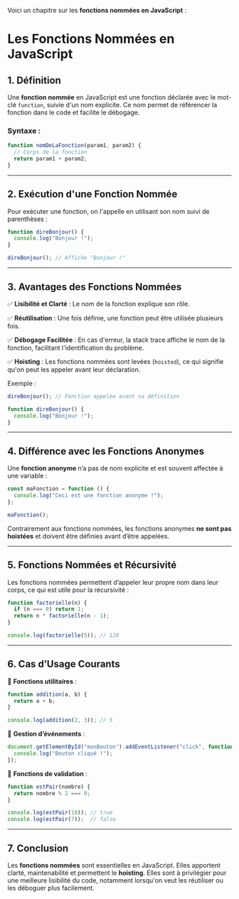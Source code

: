 Voici un chapitre sur les **fonctions nommées en JavaScript** :  

# Les Fonctions Nommées en JavaScript  

## 1. Définition  

Une **fonction nommée** en JavaScript est une fonction déclarée avec le mot-clé `function`, suivie d'un nom explicite. Ce nom permet de référencer la fonction dans le code et facilite le débogage.  

### Syntaxe :  

```javascript
function nomDeLaFonction(param1, param2) {
  // Corps de la fonction
  return param1 + param2;
}
```

---

## 2. Exécution d'une Fonction Nommée  

Pour exécuter une fonction, on l'appelle en utilisant son nom suivi de parenthèses :  

```javascript
function direBonjour() {
  console.log("Bonjour !");
}

direBonjour(); // Affiche "Bonjour !"
```

---

## 3. Avantages des Fonctions Nommées  

✅ **Lisibilité et Clarté** : Le nom de la fonction explique son rôle.  

✅ **Réutilisation** : Une fois définie, une fonction peut être utilisée plusieurs fois.  

✅ **Débogage Facilitée** : En cas d'erreur, la stack trace affiche le nom de la fonction, facilitant l'identification du problème.  

✅ **Hoisting** : Les fonctions nommées sont levées (`hoisted`), ce qui signifie qu'on peut les appeler avant leur déclaration.  

Exemple :  

```javascript
direBonjour(); // Fonction appelée avant sa définition

function direBonjour() {
  console.log("Bonjour !");
}
```

---

## 4. Différence avec les Fonctions Anonymes  

Une **fonction anonyme** n’a pas de nom explicite et est souvent affectée à une variable :  

```javascript
const maFonction = function () {
  console.log("Ceci est une fonction anonyme !");
};

maFonction();
```

Contrairement aux fonctions nommées, les fonctions anonymes **ne sont pas hoistées** et doivent être définies avant d’être appelées.

---

## 5. Fonctions Nommées et Récursivité  

Les fonctions nommées permettent d’appeler leur propre nom dans leur corps, ce qui est utile pour la récursivité :  

```javascript
function factorielle(n) {
  if (n === 0) return 1;
  return n * factorielle(n - 1);
}

console.log(factorielle(5)); // 120
```

---

## 6. Cas d’Usage Courants  

📌 **Fonctions utilitaires** :  

```javascript
function addition(a, b) {
  return a + b;
}

console.log(addition(2, 3)); // 5
```

📌 **Gestion d’événements** :  

```javascript
document.getElementById("monBouton").addEventListener("click", function afficherMessage() {
  console.log("Bouton cliqué !");
});
```

📌 **Fonctions de validation** :  

```javascript
function estPair(nombre) {
  return nombre % 2 === 0;
}

console.log(estPair(10)); // true
console.log(estPair(7));  // false
```

---

## 7. Conclusion  

Les **fonctions nommées** sont essentielles en JavaScript. Elles apportent clarté, maintenabilité et permettent le **hoisting**. Elles sont à privilégier pour une meilleure lisibilité du code, notamment lorsqu'on veut les réutiliser ou les déboguer plus facilement.
